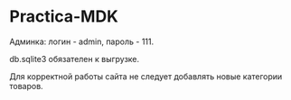 # Practica-MDK
Админка: логин - admin, пароль - 111.

db.sqlite3 обязателен к выгрузке.

Для корректной работы сайта не следует добавлять новые категории товаров.
